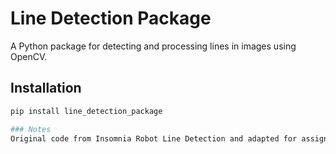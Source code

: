 # Line Detection Package

A Python package for detecting and processing lines in images using OpenCV.

## Installation
```bash
pip install line_detection_package

### Notes
Original code from Insomnia Robot Line Detection and adapted for assignment
